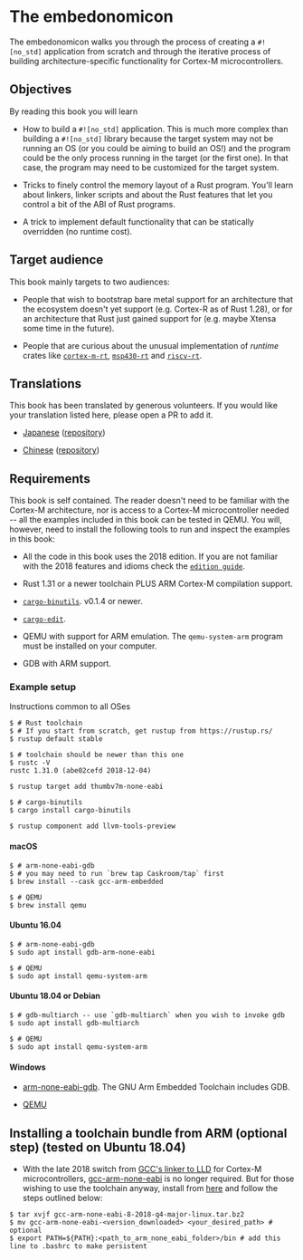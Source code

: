 # The embedonomicon

The embedonomicon walks you through the process of creating a `#![no_std]` application from scratch
and through the iterative process of building architecture-specific functionality for Cortex-M
microcontrollers.

## Objectives

By reading this book you will learn

- How to build a `#![no_std]` application. This is much more complex than building a `#![no_std]`
  library because the target system may not be running an OS (or you could be aiming to build an
  OS!) and the program could be the only process running in the target (or the first one).
  In that case, the program may need to be customized for the target system.

- Tricks to finely control the memory layout of a Rust program. You'll learn about linkers, linker
  scripts and about the Rust features that let you control a bit of the ABI of Rust programs.

- A trick to implement default functionality that can be statically overridden (no runtime cost).

## Target audience

This book mainly targets to two audiences:

- People that wish to bootstrap bare metal support for an architecture that the ecosystem doesn't
  yet support (e.g. Cortex-R as of Rust 1.28), or for an architecture that Rust just gained support
  for (e.g. maybe Xtensa some time in the future).

- People that are curious about the unusual implementation of *runtime* crates like [`cortex-m-rt`],
  [`msp430-rt`] and [`riscv-rt`].

[`cortex-m-rt`]: https://crates.io/crates/cortex-m-rt
[`msp430-rt`]: https://crates.io/crates/msp430-rt
[`riscv-rt`]: https://crates.io/crates/riscv-rt

## Translations

This book has been translated by generous volunteers. If you would like your
translation listed here, please open a PR to add it.

* [Japanese](https://tomoyuki-nakabayashi.github.io/embedonomicon/)
  ([repository](https://github.com/tomoyuki-nakabayashi/embedonomicon))

* [Chinese](https://xxchang.github.io/embedonomicon/)
  ([repository](https://github.com/xxchang/embedonomicon))
  
## Requirements

This book is self contained. The reader doesn't need to be familiar with the
Cortex-M architecture, nor is access to a Cortex-M microcontroller needed -- all
the examples included in this book can be tested in QEMU. You will, however,
need to install the following tools to run and inspect the examples in this
book:

- All the code in this book uses the 2018 edition. If you are not familiar with
  the 2018 features and idioms check the [`edition guide`].

- Rust 1.31 or a newer toolchain PLUS ARM Cortex-M compilation support.

- [`cargo-binutils`](https://github.com/japaric/cargo-binutils). v0.1.4 or newer.

- [`cargo-edit`](https://crates.io/crates/cargo-edit).

- QEMU with support for ARM emulation. The `qemu-system-arm` program must be
  installed on your computer.

- GDB with ARM support.

[`edition guide`]: https://rust-lang-nursery.github.io/edition-guide/

### Example setup

Instructions common to all OSes

``` console
$ # Rust toolchain
$ # If you start from scratch, get rustup from https://rustup.rs/
$ rustup default stable

$ # toolchain should be newer than this one
$ rustc -V
rustc 1.31.0 (abe02cefd 2018-12-04)

$ rustup target add thumbv7m-none-eabi

$ # cargo-binutils
$ cargo install cargo-binutils

$ rustup component add llvm-tools-preview

```

#### macOS

``` console
$ # arm-none-eabi-gdb
$ # you may need to run `brew tap Caskroom/tap` first
$ brew install --cask gcc-arm-embedded

$ # QEMU
$ brew install qemu
```

#### Ubuntu 16.04

``` console
$ # arm-none-eabi-gdb
$ sudo apt install gdb-arm-none-eabi

$ # QEMU
$ sudo apt install qemu-system-arm
```

#### Ubuntu 18.04 or Debian

``` console
$ # gdb-multiarch -- use `gdb-multiarch` when you wish to invoke gdb
$ sudo apt install gdb-multiarch

$ # QEMU
$ sudo apt install qemu-system-arm
```

#### Windows

- [arm-none-eabi-gdb](https://developer.arm.com/open-source/gnu-toolchain/gnu-rm/downloads).
  The GNU Arm Embedded Toolchain includes GDB.

- [QEMU](https://www.qemu.org/download/#windows)

## Installing a toolchain bundle from ARM (optional step) (tested on Ubuntu 18.04)
- With the late 2018 switch from
[GCC's linker to LLD](https://rust-embedded.github.io/blog/2018-08-2x-psa-cortex-m-breakage/) for Cortex-M 
microcontrollers, [gcc-arm-none-eabi][1] is no longer 
required.  But for those wishing to use the toolchain 
anyway, install from [here][1] and follow the steps outlined below:
``` console
$ tar xvjf gcc-arm-none-eabi-8-2018-q4-major-linux.tar.bz2
$ mv gcc-arm-none-eabi-<version_downloaded> <your_desired_path> # optional
$ export PATH=${PATH}:<path_to_arm_none_eabi_folder>/bin # add this line to .bashrc to make persistent
```
[1]: https://developer.arm.com/open-source/gnu-toolchain/gnu-rm/downloads
